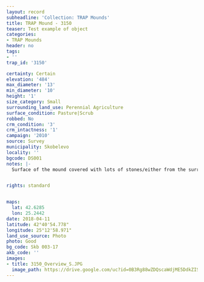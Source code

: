 ```yaml
---
layout: record
subheadline: 'Collection: TRAP Mounds'
title: TRAP Mound - 3150
teaser: Test example of object
categories:
- TRAP Mounds
header: no
tags:
- ''
trap_id: '3150'

certainty: Certain
elevation: '484'
max_diameter: '13'
min_diameter: '10'
height: '1'
size_category: Small
surrounding_land_use: Perennial Agriculture
surface_condition: Pasture|Scrub
robbed: No
crm_condition: '3'
crm_intactness: '1'
campaign: '2010'
source: Survey
municipality: Skobelevo
locality: ''
bgcode: DS001
notes: |-
  Surface of the mound covered with lots of stones/either from the surrounding pasture or from the mound.


rights: standard


maps:
  lat: 42.6285
  lon: 25.2442
date: 2018-04-11
latitude: 42°40'54.778"
longitude: 25°12'58.971"
land_use_source: Photo
photo: Good
bg_code: Skb 003-17
akb_code: ''
images:
- title: 3150_Overview_S.JPG
  image_path: https://drive.google.com/uc?id=0B3Rg88wZDQscaWdjME5DdkZISGs
---
```

